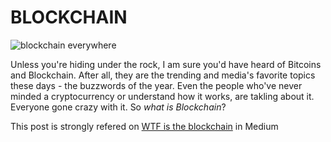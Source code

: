 # BLOCKCHAIN

![blockchain everywhere](https://cdn-images-1.medium.com/max/430/1*lU5kCwT7APHpcrXR5F-xUA.jpeg)

Unless you're hiding under the rock, I am sure you'd have heard of Bitcoins
and Blockchain. After all, they are the trending and media's favorite topics
these days - the buzzwords of the year. Even the people who've never minded a
cryptocurrency or understand how it works, are takling about it. Everyone
gone crazy with it. So _what is Blockchain_?

This post is strongly refered on [WTF is the blockchain](https://hackernoon.com/wtf-is-the-blockchain-1da89ba19348) in Medium
